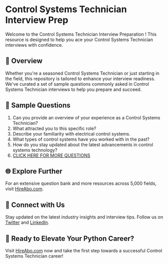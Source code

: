 # Control Systems Technician Interview Prep

Welcome to the Control Systems Technician Interview Preparation ! This resource is designed to help you ace your Control Systems Technician interviews with confidence.

## 🚀 Overview

Whether you're a seasoned Control Systems Technician or just starting in the field, this repository is tailored to enhance your interview readiness. We've curated a set of sample questions commonly asked in Control Systems Technician interviews to help you prepare and succeed.

## 📝 Sample Questions

1. Can you provide an overview of your experience as a Control Systems Technician?
2. What attracted you to this specific role?
3. Describe your familiarity with electrical control systems.
4. What types of control systems have you worked with in the past?
5. How do you stay updated about the latest advancements in control systems technology?
6. [CLICK HERE FOR MORE QUESTIONS](https://hireabo.com/job/12_1_11/Control%20Systems%20Technician)

## 🌐 Explore Further

For an extensive question bank and more resources across 5,000 fields, visit [HireAbo.com](https://www.hireabo.com).

## 📱 Connect with Us

Stay updated on the latest industry insights and interview tips. Follow us on [Twitter](https://twitter.com/hireabo) and [LinkedIn](https://www.linkedin.com/in/hire-abo-3609972a8/).

## 🚀 Ready to Elevate Your Python Career?

Visit [HireAbo.com](https://www.hireabo.com) now and take the first step towards a successful Control Systems Technician career!